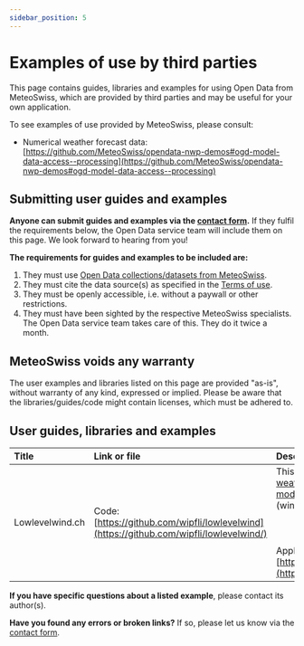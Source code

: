 ```yaml
---
sidebar_position: 5
---
```


# Examples of use by third parties

This page contains guides, libraries and examples for using Open Data from MeteoSwiss, which are provided by third parties and may be useful for your own application.

To see examples of use provided by MeteoSwiss, please consult:
- Numerical weather forecast data: [https://github.com/MeteoSwiss/opendata-nwp-demos#ogd-model-data-access--processing](https://github.com/MeteoSwiss/opendata-nwp-demos#ogd-model-data-access--processing)

## Submitting user guides and examples

**Anyone can submit guides and examples via the [contact form](https://www.meteoswiss.admin.ch/about-us/contact/contact-form.html).** If they fulfil the requirements below, the Open Data service team will include them on this page. We look forward to hearing from you!

**The requirements for guides and examples to be included are:**
1. They must use [Open Data collections/datasets from MeteoSwiss](https://opendatadocs.meteoswiss.ch).
2. They must cite the data source(s) as specified in the [Terms of use](https://opendatadocs.meteoswiss.ch/#terms-of-use).
3. They must be openly accessible, i.e. without a paywall or other restrictions.
4. They must have been sighted by the respective MeteoSwiss specialists. The Open Data service team takes care of this. They do it twice a month.


## MeteoSwiss voids any warranty

The user examples and libraries listed on this page are provided "as-is", without warranty of any kind, expressed or implied. Please be aware that the libraries/guides/code might contain licenses, which must be adhered to.

 
## User guides, libraries and examples

| Title | Link or file | Description | Author | Date |
|:------|:-------------|:------------|:-------|:-----|
| Lowlevelwind.ch | Code: [https://github.com/wipfli/lowlevelwind](https://github.com/wipfli/lowlevelwind/) | This uses the [Numerical weather forecasting model ICON-CH1-EPS](https://opendatadocs.meteoswiss.ch/e-forecast-data/e2-e3-numerical-weather-forecasting-model#models-specifications) (wind only). <br></br> <br></br> Application: [https://lowlevelwind.ch](https://lowlevelwind.ch/) | Oliver Wipfli | 07-2025 |

**If you have specific questions about a listed example**, please contact its author(s).

**Have you found any errors or broken links?** If so, please let us know via the [contact form](https://www.meteoswiss.admin.ch/about-us/contact/contact-form.html).
